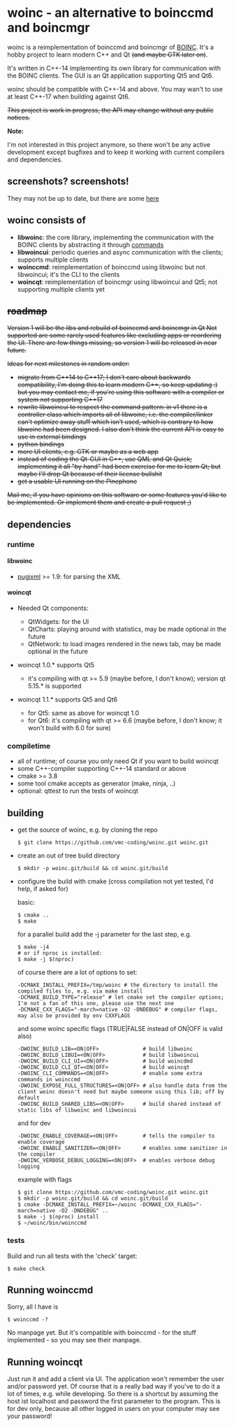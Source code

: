 # woinc - an alternative to boinccmd and boincmgr

woinc is a reimplementation of boinccmd and boincmgr of [BOINC](https://boinc.berkeley.edu/). It's a hobby project to learn modern C++ and Qt ~~(and maybe GTK later on)~~.

It's written in C++-14 implementing its own library for communication with the BOINC clients. The GUI is an Qt application supporting Qt5 and Qt6.

woinc should be compatible with C++-14 and above. You may wan't to use at least C++-17 when building against Qt6.

~~This project is work in progress, the API may change without any public notices.~~

**Note:**

I'm not interested in this project anymore, so there won't be any active development
except bugfixes and to keep it working with current compilers and dependencies.

## screenshots? screenshots!

They may not be up to date, but there are some [here](http://83.169.22.26/woinc/)

## woinc consists of

- **libwoinc**: the core library, implementing the communication with the BOINC clients by abstracting it through [commands](https://en.wikipedia.org/wiki/Command_pattern)
- **libwoincui**: periodic queries and async communication with the clients; supports multiple clients
- **woinccmd**: reimplementation of boinccmd using libwoinc but not libwoincui; it's the CLI to the clients
- **woincqt**: reimplementation of boincmgr using libwoincui and Qt5; not supporting multiple clients yet

## ~~roadmap~~

~~Version 1 will be the libs and rebuild of boinccmd and boincmgr in Qt
Not supported are some rarely used features like excluding apps or reordering the UI.
There are few things missing, so version 1 will be released in near future.~~

~~Ideas for next milestones in random order:~~
- ~~migrate from C++14 to C++17; I don't care about backwards compatibility, I'm doing this to learn modern C++, so keep updating :)
  but you may contact me, if you're using this software with a compiler or system not supporting C++17~~
- ~~rewrite libwoincui to respect the command pattern:
  in v1 there is a controller class which imports all of libwoinc,
  i.e. the compiler/linker can't optimize away stuff which isn't used,
  which is contrary to how libwoinc had been designed.
  I also don't think the current API is easy to use in external bindings~~
- ~~python bindings~~
- ~~more UI clients, e.g. GTK or maybe as a web app~~
- ~~instead of coding the Qt-GUI in C++, use QML and Qt Quick; implementing it all "by hand" had been exercise for me to learn Qt; but maybe I'll drop Qt because of their license bullshit~~
- ~~get a usable UI running on the Pinephone~~

~~Mail me, if you have opinions on this software or some features you'd like to be implemented.
Or implement them and create a pull request ;)~~

## dependencies

### runtime

#### libwoinc
- [pugixml](https://pugixml.org/) >= 1.9: for parsing the XML

#### woincqt
- Needed Qt components:
    - QtWidgets: for the UI
    - QtCharts: playing around with statistics, may be made optional in the future
    - QtNetwork: to load images rendered in the news tab, may be made optional in the future

- woincqt 1.0.* supports Qt5
    - it's compiling with qt >= 5.9 (maybe before, I don't know); version qt 5.15.* is supported

- woincqt 1.1.* supports Qt5 and Qt6
    - for Qt5: same as above for woincqt 1.0
    - for Qt6: it's compiling with qt >= 6.6 (maybe before, I don't know; it won't build with 6.0 for sure)

### compiletime

- all of runtime; of course you only need Qt if you want to build woincqt
- some C++-compiler supporting C++-14 standard or above
- cmake >= 3.8
- some tool cmake accepts as generator (make, ninja, ..)
- optional: qttest to run the tests of woincqt

## building
- get the source of woinc, e.g. by cloning the repo
    ```shell script
    $ git clone https://github.com/vmc-coding/woinc.git woinc.git
    ```
- create an out of tree build directory
    ```shell script
    $ mkdir -p woinc.git/build && cd woinc.git/build
    ```
- configure the build with cmake (cross compilation not yet tested, I'd help, if asked for)

    basic:
    ```shell script
    $ cmake ..
    $ make
    ```
    for a parallel build add the -j parameter for the last step, e.g.
    ```
    $ make -j4
    # or if nproc is installed:
    $ make -j $(nproc)
    ```
    of course there are a lot of options to set:
    ```
    -DCMAKE_INSTALL_PREFIX=/tmp/woinc # the directory to install the compiled files to, e.g. via make install
    -DCMAKE_BUILD_TYPE="release" # let cmake set the compiler options; I'm not a fan of this one, please use the next one
    -DCMAKE_CXX_FLAGS="-march=native -O2 -DNDEBUG" # compiler flags, may also be provided by env CXXFLAGS
    ```
    and some woinc specific flags (TRUE|FALSE instead of ON|OFF is valid also)
    ```
    -DWOINC_BUILD_LIB=<ON|OFF>              # build libwoinc
    -DWOINC_BUILD_LIBUI=<ON|OFF>            # build libwoincui
    -DWOINC_BUILD_CLI_UI=<ON|OFF>           # build woincdmd
    -DWOINC_BUILD_CLI_QT=<ON|OFF>           # build woincqt
    -DWOINC_CLI_COMMANDS=<ON|OFF>           # enable some extra commands in woinccmd
    -DWOINC_EXPOSE_FULL_STRUCTURES=<ON|OFF> # also handle data from the client woinc doesn't need but maybe someone using this lib; off by default
    -DWOINC_BUILD_SHARED_LIBS=<ON|OFF>      # build shared instead of static libs of libwoinc and libwoincui
    ```
    and for dev
    ```
    -DWOINC_ENABLE_COVERAGE=<ON|OFF>        # tells the compiler to enable coverage
    -DWOINC_ENABLE_SANITIZER=<ON|OFF>       # enables some sanitizer in the compiler
    -DWOINC_VERBOSE_DEBUG_LOGGING=<ON|OFF>  # enables verbose debug logging
    ```
    example with flags
    ```shell script
    $ git clone https://github.com/vmc-coding/woinc.git woinc.git
    $ mkdir -p woinc.git/build && cd woinc.git/build
    $ cmake -DCMAKE_INSTALL_PREFIX=~/woinc -DCMAKE_CXX_FLAGS="-march=native -O2 -DNDEBUG" ..
    $ make -j $(nproc) install
    $ ~/woinc/bin/woinccmd
    ```

### tests
Build and run all tests with the 'check' target:
```shell script
$ make check
```

## Running woinccmd
Sorry, all I have is
```shell script
$ woinccmd -?
```
No manpage yet. But it's compatible with boinccmd - for the stuff implemented - so you may see their manpage.

## Running woincqt
Just run it and add a client via UI. The application won't remember the user and/or password yet.
Of course that is a really bad way if you've to do it a lot of times,
 e.g. while developing.
So there is a shortcut by assuming the host ist localhost
 and password the first parameter to the program.
This is for dev only, because all other logged in users on your computer may see your password!
